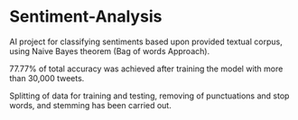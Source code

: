 # Sentiment-Analysis
AI project for classifying sentiments based upon provided textual corpus, using Naive Bayes theorem (Bag of words Approach).

77.77% of total accuracy was achieved after training the model with more than 30,000 tweets. 

Splitting of data for training and testing, removing of punctuations and stop words, and stemming has been carried out. 
